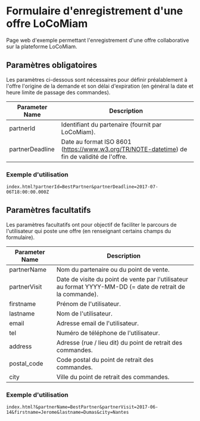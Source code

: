 # Formulaire d'enregistrement d'une offre LoCoMiam

Page web d'exemple permettant l'enregistrement d'une offre collaborative sur la plateforme LoCoMiam.

## Paramètres obligatoires

Les paramètres ci-dessous sont nécessaires pour définir préalablement à l'offre l'origine de la demande et son délai d'expiration (en général la date et heure limite de passage des commandes).

Parameter Name | Description
-- | --
partnerId | Identifiant du partenaire (fournit par LoCoMiam).
partnerDeadline | Date au format ISO 8601 (https://www.w3.org/TR/NOTE-datetime) de fin de validité de l'offre.

### Exemple d'utilisation

    index.html?partnerId=BestPartner&partnerDeadline=2017-07-06T18:00:00.000Z


## Paramètres facultatifs

Les paramètres facultatifs ont pour objectif de faciliter le parcours de l'utilisateur qui poste une offre (en renseignant certains champs du formulaire).

Parameter Name | Description
-- | --
partnerName | Nom du partenaire ou du point de vente.
partnerVisit | Date de visite du point de vente par l'utilisateur au format YYYY-MM-DD (= date de retrait de la commande).
firstname | Prénom de l'utilisateur.
lastname | Nom de l'utilisateur.
email | Adresse email de l'utilisateur.
tel | Numéro de téléphone de l'utilisateur.
address | Adresse (rue / lieu dit) du point de retrait des commandes.
postal_code | Code postal du point de retrait des commandes.
city | Ville du point de retrait des commandes.

### Exemple d'utilisation

    index.html?&partnerName=BestPartner&partnerVisit=2017-06-14&firstname=Jerome&lastname=Dumas&city=Nantes
